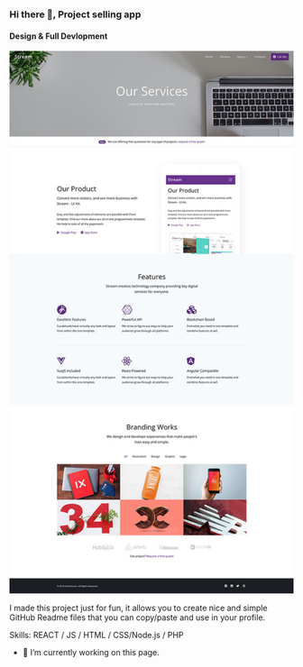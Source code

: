 ### Hi there 👋, Project selling app
#### Design & Full Devlopment
![Design & Full Devlopment](https://github.com/rajaexz/Hostapp/blob/main/public/img/template/temp2.jpg)

I made this project just for fun, it allows you to create nice and simple GitHub Readme files that you can copy/paste and use in your profile.

Skills:  REACT / JS / HTML / CSS/Node.js / PHP

- 🔭 I’m currently working on this page. 




